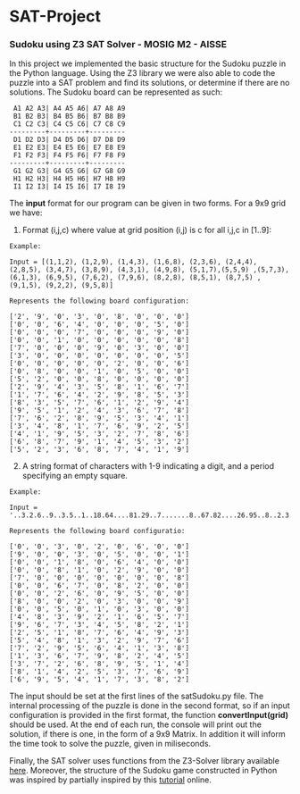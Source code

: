 # SAT-Project
### Sudoku using Z3 SAT Solver - MOSIG M2 - AISSE

In this project we implemented the basic structure for the Sudoku puzzle in the Python language. Using the Z3 library we were also able to code the puzzle into a SAT problem and find its solutions, or determine if there are no solutions. The Sudoku board can be represented as such:

```
 A1 A2 A3| A4 A5 A6| A7 A8 A9
 B1 B2 B3| B4 B5 B6| B7 B8 B9   
 C1 C2 C3| C4 C5 C6| C7 C8 C9   
---------+---------+---------   
 D1 D2 D3| D4 D5 D6| D7 D8 D9   
 E1 E2 E3| E4 E5 E6| E7 E8 E9   
 F1 F2 F3| F4 F5 F6| F7 F8 F9   
---------+---------+---------   
 G1 G2 G3| G4 G5 G6| G7 G8 G9   
 H1 H2 H3| H4 H5 H6| H7 H8 H9   
 I1 I2 I3| I4 I5 I6| I7 I8 I9 
```
The **input** format for our program can be given in two forms. For a 9x9 grid we have:

1) Format (i,j,c) where value at grid position (i,j) is c for all i,j,c in [1..9]:

```
Example:

Input = [(1,1,2), (1,2,9), (1,4,3), (1,6,8), (2,3,6), (2,4,4), (2,8,5), (3,4,7), (3,8,9), (4,3,1), (4,9,8), (5,1,7),(5,5,9) ,(5,7,3), (6,1,3), (6,9,5), (7,6,2), (7,9,6), (8,2,8), (8,5,1), (8,7,5) ,(9,1,5), (9,2,2), (9,5,8)]

Represents the following board configuration:

['2', '9', '0', '3', '0', '8', '0', '0', '0']
['0', '0', '6', '4', '0', '0', '0', '5', '0']
['0', '0', '0', '7', '0', '0', '0', '9', '0']
['0', '0', '1', '0', '0', '0', '0', '0', '8']
['7', '0', '0', '0', '9', '0', '3', '0', '0']
['3', '0', '0', '0', '0', '0', '0', '0', '5']
['0', '0', '0', '0', '0', '2', '0', '0', '6']
['0', '8', '0', '0', '1', '0', '5', '0', '0']
['5', '2', '0', '0', '8', '0', '0', '0', '0']
['2', '9', '4', '3', '5', '8', '1', '6', '7']
['1', '7', '6', '4', '2', '9', '8', '5', '3']
['8', '3', '5', '7', '6', '1', '2', '9', '4']
['9', '5', '1', '2', '4', '3', '6', '7', '8']
['7', '6', '2', '8', '9', '5', '3', '4', '1']
['3', '4', '8', '1', '7', '6', '9', '2', '5']
['4', '1', '9', '5', '3', '2', '7', '8', '6']
['6', '8', '7', '9', '1', '4', '5', '3', '2']
['5', '2', '3', '6', '8', '7', '4', '1', '9']
```
2) A string format of characters with 1-9 indicating a digit, and a period specifying an empty square. 

```
Example:

Input = '..3.2.6..9..3.5..1..18.64....81.29..7.......8..67.82....26.95..8..2.3..9..5.1.3..'

Represents the following board configuratio:

['0', '0', '3', '0', '2', '0', '6', '0', '0']
['9', '0', '0', '3', '0', '5', '0', '0', '1']
['0', '0', '1', '8', '0', '6', '4', '0', '0']
['0', '0', '8', '1', '0', '2', '9', '0', '0']
['7', '0', '0', '0', '0', '0', '0', '0', '8']
['0', '0', '6', '7', '0', '8', '2', '0', '0']
['0', '0', '2', '6', '0', '9', '5', '0', '0']
['8', '0', '0', '2', '0', '3', '0', '0', '9']
['0', '0', '5', '0', '1', '0', '3', '0', '0']
['4', '8', '3', '9', '2', '1', '6', '5', '7']
['9', '6', '7', '3', '4', '5', '8', '2', '1']
['2', '5', '1', '8', '7', '6', '4', '9', '3']
['5', '4', '8', '1', '3', '2', '9', '7', '6']
['7', '2', '9', '5', '6', '4', '1', '3', '8']
['1', '3', '6', '7', '9', '8', '2', '4', '5']
['3', '7', '2', '6', '8', '9', '5', '1', '4']
['8', '1', '4', '2', '5', '3', '7', '6', '9']
['6', '9', '5', '4', '1', '7', '3', '8', '2']
```

  The input should be set at the first lines of the satSudoku.py file. The internal processing of the puzzle is done in the second format, so if an input configuration is provided in the first format, the function __convertInput(grid)__ should be used. At the end of each run, the console will print out the solution, if there is one, in the form of a 9x9 Matrix. In addition it will inform the time took to solve the puzzle, given in miliseconds. 

  Finally, the SAT solver uses functions from the Z3-Solver library available [here](https://github.com/Z3Prover/z3). Moreover, the structure of the Sudoku game constructed in Python was inspired by partially inspired by this [tutorial](https://norvig.com/sudoku.html) online. 
